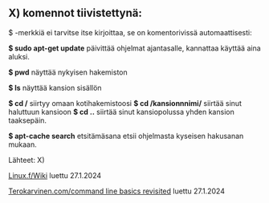 ## X) komennot tiivistettynä: 

$ -merkkiä ei tarvitse itse kirjoittaa, se on komentorivissä automaattisesti:

**$ sudo apt-get update**  päivittää ohjelmat ajantasalle, kannattaa käyttää aina aluksi. 

**$ pwd** näyttää nykyisen hakemiston 

**$ ls** näyttää kansion sisällön

**$ cd /** siirtyy omaan kotihakemistoosi 
**$ cd /kansionnnimi/** siirtää sinut haluttuun kansioon 
**$ cd ..** siirtää sinut kansiopolussa yhden kansion taaksepäin. 


**$ apt-cache search** etsitämäsana etsii ohjelmasta kyseisen hakusanan mukaan.  

Lähteet: 
X)

[Linux.f/Wiki](https://www.linux.fi/wiki/Luokka:Komentorivin_perusty%C3%B6kalut) luettu 27.1.2024

[Terokarvinen.com/command line basics revisited](https://terokarvinen.com/2020/command-line-basics-revisited/?fromSearch=command%20line%20basics%20revisited) luettu 27.1.2024





